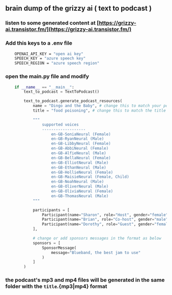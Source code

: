 ## brain dump of the grizzy ai ( text to podcast ) 
### listen to some generated content at [https://grizzy-ai.transistor.fm/](https://grizzy-ai.transistor.fm/)

### Add this keys to a .env file

```bash
    OPENAI_API_KEY = "open ai key"
    SPEECH_KEY = "azure speech key"
    SPEECH_REGION = "azure speech region"
```

### open the main.py file and modify

```python
    if __name__ == "__main__":
        text_to_podcast = TextToPodcast()

        text_to_podcast.generate_podcast_resources(
            name = "Dingo and the Baby", # change this to match your podcast name
            title = "food poisoning", # change this to match the title of the topic you want a podcast to be generated about

            """
                supported voices
                -------------------
                    en-GB-SoniaNeural (Female)
                    en-GB-RyanNeural (Male)
                    en-GB-LibbyNeural (Female)
                    en-GB-AbbiNeural (Female)
                    en-GB-AlfieNeural (Male)
                    en-GB-BellaNeural (Female)
                    en-GB-ElliotNeural (Male)
                    en-GB-EthanNeural (Male)
                    en-GB-HollieNeural (Female)
                    en-GB-MaisieNeural (Female, Child)
                    en-GB-NoahNeural (Male)
                    en-GB-OliverNeural (Male)
                    en-GB-OliviaNeural (Female)
                    en-GB-ThomasNeural (Male)
            """

            participants = [
                Participant(name="Sharon", role="Host", gender="female", voice="en-GB-SoniaNeural"),
                Participant(name="Brian", role="Co-host", gender="male", voice="en-GB-RyanNeural"),
                Participant(name="Dorothy", role="Guest", gender="female", voice="en-GB-BellaNeural"),
            ],

            # change or add sponsors messages in the format as below
            sponsors = [
                SponsorMessage(
                    message="Blueband, the best jam to use"
                )
            ]
        )    

```

### the podcast's mp3 and mp4 files will be generated in the same folder with the `title`.{mp3|mp4} format